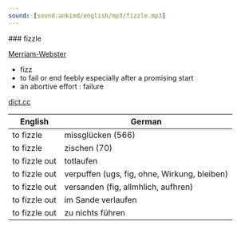 ```yaml
---
sound: [sound:ankimd/english/mp3/fizzle.mp3]
---
```


\### fizzle

[Merriam-Webster](https://www.merriam-webster.com/dictionary/fizzle)

- fizz
- to fail or end feebly especially after a promising start
- an abortive effort : failure

[dict.cc](https://www.dict.cc/fizzle)

| English        | German       |
| -------------- | ------------ |
| to fizzle | missglücken (566) |
| to fizzle | zischen (70) |
| to fizzle out | totlaufen |
| to fizzle out | verpuffen (ugs, fig, ohne, Wirkung, bleiben) |
| to fizzle out | versanden (fig, allmhlich, aufhren) |
| to fizzle out | im Sande verlaufen |
| to fizzle out | zu nichts führen |
